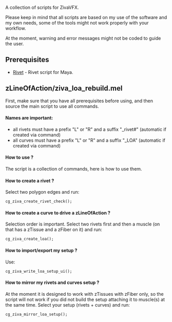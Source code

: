 A collection of scripts for ZivaVFX.

Please keep in mind that all scripts are based on my use of the software and my own needs, some of the tools might not work properly with your workflow.

At the moment, warning and error messages might not be coded to guide the user.

## Prerequisites
- [Rivet](https://plus.google.com/108730905615837309068/posts/GdL56AbxQ32) - Rivet script for Maya.

## zLineOfAction/ziva_loa_rebuild.mel
First, make sure that you have all prerequisites before using, and then source the main script to use all commands.

#### Names are important:
- all rivets must have a prefix "L" or "R" and a suffix "_rivet#" (automatic if created via command) 
- all curves must have a prefix "L" or "R" and a suffix "_LOA" (automatic if created via command)

#### How to use ?
The script is a collection of commands, here is how to use them.

#### How to create a rivet ?
Select two polygon edges and run:
```
cg_ziva_create_rivet_check();
```
#### How to create a curve to drive a zLineOfAction ?
Selection order is important. Select two rivets first and then a muscle (on that has a zTissue and a zFiber on it) and run: 
```
cg_ziva_create_loa();
```
#### How to import/export my setup ?
Use:
```
cg_ziva_write_loa_setup_ui();
```
#### How to mirror my rivets and curves setup ?
At the moment it is designed to work with zTissues with zFiber only, so the script will not work if you did not build the setup attaching it to muscle(s) at the same time. Select your setup (rivets + curves) and run:
```
cg_ziva_mirror_loa_setup();
```
